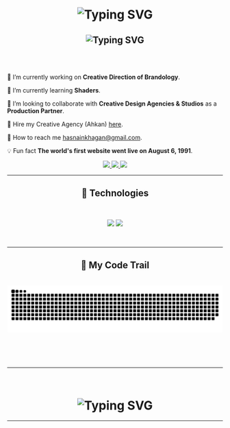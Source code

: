<h1 align="center">
   <img src="https://readme-typing-svg.herokuapp.com?font=Tiny5&size=40&pause=1000&color=000000&background=ffffff&center=true&vCenter=true&random=false&width=450&height=100&lines=Assalamu'+Alaykum+!;Peace+be+Upon+You+!;This+is+Hasnain+Khan+!;Howdy+%3F" alt="Typing SVG" />
</h1>

<h2 align="center"><img src="https://readme-typing-svg.herokuapp.com/demo/?font=Orbitron&weight=900&size=22&duration=2500&pause=500&color=000000&background=FFFFFF&center=true&vCenter=true&lines=AN+INDEPENDENT;CREATIVE+%26+INTERACTIVE;WEB+DEV+%C3%97+DESIGNER;BASED+IN+PAK;%F0%9F%87%B5%F0%9F%87%B0" alt="Typing SVG" /></h2>

<br/>
<br/>

<div align="left">
 
🎯 I’m currently working on **Creative Direction of Brandology**.
 
🧠 I’m currently learning **Shaders**.
 
👥 I’m looking to collaborate with **Creative Design Agencies & Studios** as a **Production Partner**.

💬 Hire my Creative Agency (Ahkan) [here](https://ahkan-agency.vercel.app).

📧 How to reach me hasnainkhagan@gmail.com.

💡 Fun fact **The world's first website went live on August 6, 1991**.

 </div>
 
<div align="center"> 
  <a href="mailto:hasnainkhagan@gmail.com" target="_blank">
    <img src="https://img.shields.io/badge/Gmail-ffffff?style=for-the-badge&logo=gmail&logoColor=000000" />
  </a>
  <a href="https://linkedin.com/in/hasnainkhagan" target="_blank">
    <img src="https://img.shields.io/badge/LinkedIn-ffffff?style=for-the-badge&logo=linkedin&logoColor=000000" target="_blank" />
  </a>
  <a href="https://hasnainkhagan.vercel.app" target="_blank">
     <img src="https://img.shields.io/badge/Portfolio-ffffff?style=for-the-badge&logo=todoist&logoColor=000000" target="_blank" />
  </a>
</div>

 <hr/>
 
<h2 align="center">🚀 Technologies</h2>
<br/>
<div align="center">
<p align="center">
    <img src="https://skillicons.dev/icons?i=typescript,javascript,nextjs,vuejs,nuxtjs,threejs" />
     <img src="https://skillicons.dev/icons?i=figma,webflow,wordpress" />
</p>
</div>

<br/>
<hr/>

<div align="center">
  <h2>🐍 My Code Trail</h2>
  <br>
  <img alt="snake eating my contributions" src="https://raw.githubusercontent.com/salesp07/salesp07/output/github-contribution-grid-snake.svg" />
  
  <br/><br/><br/>
</div>

<hr/>

</div>

<br/>
<h1 align="center"><img src="https://readme-typing-svg.herokuapp.com?font=Tiny5&size=40&pause=1000&color=000000&background=fff&center=true&vCenter=true&random=false&width=300&height=100&lines=Thank+You+._." alt="Typing SVG" /></h1>
<hr/>
